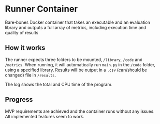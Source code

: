 # Runner Container
Bare-bones Docker container that takes an executable and an evaluation library and outputs a full array of metrics, including execution time and quality of results

## How it works
The runner expects three folders to be mounted, `/library`, `/code` and `/metrics`. When running, it will automatically run `main.py` in the `/code` folder, using a specified library. Results will be output in a `.csv` (can/should be changed) file in `/results`.

The log shows the total and CPU time of the program.

## Progress
MVP requirements are achieved and the container runs without any issues. All implemented features seem to work.